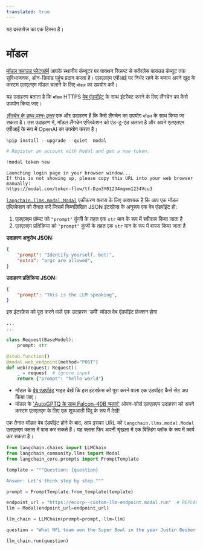 ```yaml
---
translated: true
---
```


यह दस्तावेज़ का एक हिस्सा है।

# मॉडल

[मॉडल क्लाउड प्लेटफॉर्म](https://modal.com/docs/guide) आपके स्थानीय कंप्यूटर पर पायथन स्क्रिप्ट से सर्वरलेस क्लाउड कंप्यूट तक सुविधाजनक, ऑन-डिमांड पहुंच प्रदान करता है।
एलएलएम एपीआई पर निर्भर रहने के बजाय अपने खुद के कस्टम एलएलएम मॉडल चलाने के लिए `मॉडल` का उपयोग करें।

यह उदाहरण बताता है कि `मॉडल` HTTPS [वेब एंडपॉइंट](https://modal.com/docs/guide/webhooks) के साथ इंटरैक्ट करने के लिए लैंगचेन का कैसे उपयोग किया जाए।

[_लैंगचेन के साथ प्रश्न-उत्तर_](https://modal.com/docs/guide/ex/potus_speech_qanda) एक और उदाहरण है कि कैसे लैंगचेन का उपयोग `मॉडल` के साथ किया जा सकता है। उस उदाहरण में, मॉडल लैंगचेन एप्लिकेशन को एंड-टू-एंड चलाता है और अपने एलएलएम एपीआई के रूप में OpenAI का उपयोग करता है।

```python
%pip install --upgrade --quiet  modal
```

```python
# Register an account with Modal and get a new token.

!modal token new
```

```output
Launching login page in your browser window...
If this is not showing up, please copy this URL into your web browser manually:
https://modal.com/token-flow/tf-Dzm3Y01234mqmm1234Vcu3
```

[`langchain.llms.modal.Modal`](https://github.com/langchain-ai/langchain/blame/master/langchain/llms/modal.py) एकीकरण क्लास के लिए आवश्यक है कि आप एक मॉडल एप्लिकेशन को तैनात करें जिसमें निम्नलिखित JSON इंटरफ़ेस के अनुरूप एक वेब एंडपॉइंट हो:

1. एलएलएम प्रॉम्प्ट को `"prompt"` कुंजी के तहत एक `str` मान के रूप में स्वीकार किया जाता है
2. एलएलएम प्रतिक्रिया को `"prompt"` कुंजी के तहत एक `str` मान के रूप में वापस किया जाता है

**उदाहरण अनुरोध JSON:**

```json
{
    "prompt": "Identify yourself, bot!",
    "extra": "args are allowed",
}
```

**उदाहरण प्रतिक्रिया JSON:**

```json
{
    "prompt": "This is the LLM speaking",
}
```

इस इंटरफ़ेस को पूरा करने वाले एक उदाहरण 'डमी' मॉडल वेब एंडपॉइंट फ़ंक्शन होगा

```python
...
...

class Request(BaseModel):
    prompt: str

@stub.function()
@modal.web_endpoint(method="POST")
def web(request: Request):
    _ = request  # ignore input
    return {"prompt": "hello world"}
```

* मॉडल के [वेब एंडपॉइंट](https://modal.com/docs/guide/webhooks#passing-arguments-to-web-endpoints) गाइड देखें कि इस इंटरफ़ेस को पूरा करने वाला एक एंडपॉइंट कैसे सेट अप किया जाए।
* मॉडल के ['AutoGPTQ के साथ Falcon-40B चलाएं'](https://modal.com/docs/guide/ex/falcon_gptq) ओपन-सोर्स एलएलएम उदाहरण को अपने कस्टम एलएलएम के लिए एक शुरुआती बिंदु के रूप में देखें!

एक तैनात मॉडल वेब एंडपॉइंट होने के बाद, आप इसका URL को `langchain.llms.modal.Modal` एलएलएम क्लास में पास कर सकते हैं। यह क्लास फिर अपनी श्रृंखला में एक बिल्डिंग ब्लॉक के रूप में कार्य कर सकता है।

```python
from langchain.chains import LLMChain
from langchain_community.llms import Modal
from langchain_core.prompts import PromptTemplate
```

```python
template = """Question: {question}

Answer: Let's think step by step."""

prompt = PromptTemplate.from_template(template)
```

```python
endpoint_url = "https://ecorp--custom-llm-endpoint.modal.run"  # REPLACE ME with your deployed Modal web endpoint's URL
llm = Modal(endpoint_url=endpoint_url)
```

```python
llm_chain = LLMChain(prompt=prompt, llm=llm)
```

```python
question = "What NFL team won the Super Bowl in the year Justin Beiber was born?"

llm_chain.run(question)
```
